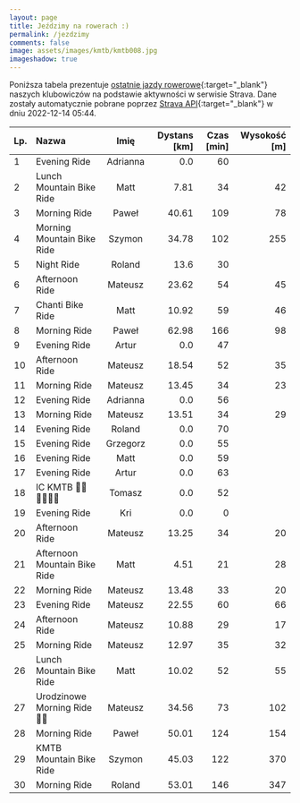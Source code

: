 ```yaml
---
layout: page
title: Jeździmy na rowerach :)
permalink: /jezdzimy
comments: false
image: assets/images/kmtb/kmtb008.jpg
imageshadow: true
---
```


Poniższa tabela prezentuje [ostatnie jazdy rowerowe](https://www.strava.com/clubs/336381){:target="_blank"} naszych klubowiczów na podstawie aktywności w serwisie Strava. Dane zostały automatycznie pobrane poprzez [Strava API](https://developers.strava.com/docs/reference/#api-Clubs-getClubActivitiesById){:target="_blank"} w dniu 2022-12-14 05:44.

Lp. | Nazwa | Imię | Dystans [km] | Czas [min] | Wysokość [m]
:--- | :--- | :---: | ---: | ---: | ---:
1|Evening Ride|Adrianna|0.0|60|
2|Lunch Mountain Bike Ride|Matt|7.81|34|42
3|Morning Ride|Paweł|40.61|109|78
4|Morning Mountain Bike Ride|Szymon|34.78|102|255
5|Night Ride|Roland|13.6|30|
6|Afternoon Ride|Mateusz|23.62|54|45
7|Chanti Bike Ride|Matt|10.92|59|46
8|Morning Ride|Paweł|62.98|166|98
9|Evening Ride|Artur|0.0|47|
10|Afternoon Ride|Mateusz|18.54|52|35
11|Morning Ride|Mateusz|13.45|34|23
12|Evening Ride|Adrianna|0.0|56|
13|Morning Ride|Mateusz|13.51|34|29
14|Evening Ride|Roland|0.0|70|
15|Evening Ride|Grzegorz|0.0|55|
16|Evening Ride|Matt|0.0|59|
17|Evening Ride|Artur|0.0|63|
18|IC KMTB 💪🏻💪🏻💪🏻|Tomasz|0.0|52|
19|Evening Ride|Kri|0.0|0|
20|Afternoon Ride|Mateusz|13.25|34|20
21|Afternoon Mountain Bike Ride|Matt|4.51|21|28
22|Morning Ride|Mateusz|13.48|33|20
23|Evening Ride|Mateusz|22.55|60|66
24|Afternoon Ride|Mateusz|10.88|29|17
25|Morning Ride|Mateusz|12.97|35|32
26|Lunch Mountain Bike Ride|Matt|10.02|52|55
27|Urodzinowe Morning Ride 🥳💪|Mateusz|34.56|73|102
28|Morning Ride|Paweł|50.01|124|154
29|KMTB Mountain Bike Ride|Szymon|45.03|122|370
30|Morning Ride|Roland|53.01|146|347
